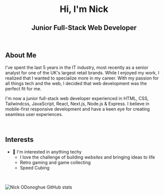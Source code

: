 <h1 align="center">Hi, I'm Nick</h1>
<h2 align="center">Junior Full-Stack Web Developer</h2>

<br>

## About Me

I've spent the last 5 years in the IT industry, most recently as a senior analyst for one of the UK's largest retail brands. While I enjoyed my work, I realized that I wanted to specialize more in my career. With my passion for all things tech and the web, I decided that web development was the perfect fit for me.

I'm now a junior full-stack web developer experienced in HTML, CSS, Tailwindcss, JavaScript, React, Next.js, Node.js & Express. I believe in mobile-first responsive development and have a keen eye for creating seamless user experiences.

<br>

## Interests

- 👀 I'm interested in anything techy
  - I love the challenge of building <em>websites</em> and bringing ideas to life
  - Retro gaming and game collecting
  - Speed Cubing

<br>

![Nick ODonoghue GitHub stats](https://github-readme-stats.vercel.app/api?username=Nick-ODonoghue&show_icons=true)
